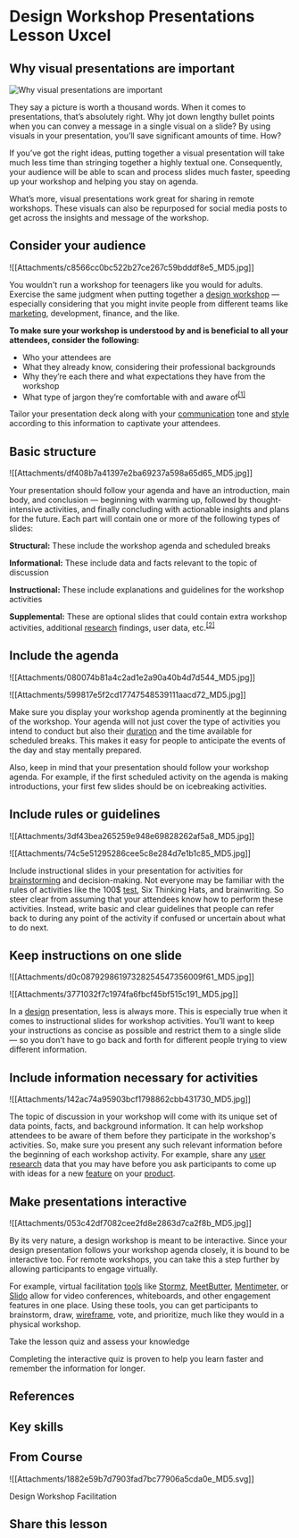 # Design Workshop Presentations Lesson  Uxcel
## Why visual presentations are important

![Why visual presentations are important](https://img.uxcel.com/practices/why-visual-presentations-are-important-1670260832960/a-1670260832960.jpg)

They say a picture is worth a thousand words. When it comes to presentations, that’s absolutely right. Why jot down lengthy bullet points when you can convey a message in a single visual on a slide? By using visuals in your presentation, you’ll save significant amounts of time. How?

If you’ve got the right ideas, putting together a visual presentation will take much less time than stringing together a highly textual one. Consequently, your audience will be able to scan and process slides much faster, speeding up your workshop and helping you stay on agenda.

What’s more, visual presentations work great for sharing in remote workshops. These visuals can also be repurposed for social media posts to get across the insights and message of the workshop.

## Consider your audience

![[Attachments/c8566cc0bc522b27ce267c59bdddf8e5_MD5.jpg]]

You wouldn't run a workshop for teenagers like you would for adults. Exercise the same judgment when putting together a [design workshop](https://app.uxcel.com/glossary/design-workshop) — especially considering that you might invite people from different teams like [marketing](https://app.uxcel.com/glossary/marketing), development, finance, and the like.

**To make sure your workshop is understood by and is beneficial to all your attendees, consider the following:**

-   Who your attendees are
-   What they already know, considering their professional backgrounds
-   Why they’re each there and what expectations they have from the workshop
-   What type of jargon they’re comfortable with and aware of<sup><a href="moz-extension://1fff0f8b-616f-485f-8cf3-32584a1a9298/#anchor-1" rel="noopener noreferrer" applinkanchor="">[1]</a></sup>

Tailor your presentation deck along with your [communication](https://app.uxcel.com/glossary/communication) tone and [style](https://app.uxcel.com/glossary/style) according to this information to captivate your attendees.

## Basic structure

![[Attachments/df408b7a41397e2ba69237a598a65d65_MD5.jpg]]

Your presentation should follow your agenda and have an introduction, main body, and conclusion — beginning with warming up, followed by thought-intensive activities, and finally concluding with actionable insights and plans for the future. Each part will contain one or more of the following types of slides:

**Structural:** These include the workshop agenda and scheduled breaks

**Informational:** These include data and facts relevant to the topic of discussion

**Instructional:** These include explanations and guidelines for the workshop activities

**Supplemental:** These are optional slides that could contain extra workshop activities, additional [research](https://app.uxcel.com/glossary/research-knowledge) findings, user data, etc.<sup><a href="moz-extension://1fff0f8b-616f-485f-8cf3-32584a1a9298/#anchor-2" rel="noopener noreferrer" applinkanchor="">[2]</a></sup>

## Include the agenda

![[Attachments/080074b81a4c2ad1e2a90a40b4d7d544_MD5.jpg]]

![[Attachments/599817e5f2cd17747548539111aacd72_MD5.jpg]]

Make sure you display your workshop agenda prominently at the beginning of the workshop. Your agenda will not just cover the type of activities you intend to conduct but also their [duration](https://app.uxcel.com/glossary/duration) and the time available for scheduled breaks. This makes it easy for people to anticipate the events of the day and stay mentally prepared.

Also, keep in mind that your presentation should follow your workshop agenda. For example, if the first scheduled activity on the agenda is making introductions, your first few slides should be on icebreaking activities.

## Include rules or guidelines

![[Attachments/3df43bea265259e948e69828262af5a8_MD5.jpg]]

![[Attachments/74c5e51295286cee5c8e284d7e1b1c85_MD5.jpg]]

Include instructional slides in your presentation for activities for [brainstorming](https://app.uxcel.com/glossary/brainstorming) and decision-making. Not everyone may be familiar with the rules of activities like the 100$ [test](https://app.uxcel.com/glossary/testing), Six Thinking Hats, and brainwriting. So steer clear from assuming that your attendees know how to perform these activities. Instead, write basic and clear guidelines that people can refer back to during any point of the activity if confused or uncertain about what to do next.

## Keep instructions on one slide

![[Attachments/d0c08792986197328254547356009f61_MD5.jpg]]

![[Attachments/3771032f7c1974fa6fbcf45bf515c191_MD5.jpg]]

In a [design](https://app.uxcel.com/glossary/design) presentation, less is always more. This is especially true when it comes to instructional slides for workshop activities. You’ll want to keep your instructions as concise as possible and restrict them to a single slide — so you don’t have to go back and forth for different people trying to view different information.

## Include information necessary for activities

![[Attachments/142ac74a95903bcf1798862cbb431730_MD5.jpg]]

The topic of discussion in your workshop will come with its unique set of data points, facts, and background information. It can help workshop attendees to be aware of them before they participate in the workshop's activities. So, make sure you present any such relevant information before the beginning of each workshop activity. For example, share any [user research](https://app.uxcel.com/glossary/user-research) data that you may have before you ask participants to come up with ideas for a new [feature](https://app.uxcel.com/glossary/feature) on your [product](https://app.uxcel.com/glossary/product).

## Make presentations interactive

![[Attachments/053c42df7082cee2fd8e2863d7ca2f8b_MD5.jpg]]

By its very nature, a design workshop is meant to be interactive. Since your design presentation follows your workshop agenda closely, it is bound to be interactive too. For remote workshops, you can take this a step further by allowing participants to engage virtually.

For example, virtual facilitation [tools](https://app.uxcel.com/glossary/design-tools) like [Stormz](https://stormz.me/en), [MeetButter](https://www.butter.us/), [Mentimeter,](https://www.mentimeter.com/) or [Slido](https://www.slido.com/) allow for video conferences, whiteboards, and other engagement features in one place. Using these tools, you can get participants to brainstorm, draw, [wireframe](https://app.uxcel.com/glossary/wireframe), vote, and prioritize, much like they would in a physical workshop.

Take the lesson quiz and assess your knowledge

Completing the interactive quiz is proven to help you learn faster and remember the information for longer.

## References

## Key skills

## From Course

![[Attachments/1882e59b7d7903fad7bc77906a5cda0e_MD5.svg]]

Design Workshop Facilitation

## Share this lesson